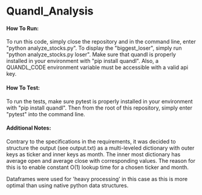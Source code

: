 # Quandl_Analysis

#### How To Run:
To run this code, simply close the repository and in the command line, enter "python analyze_stocks.py".  To display the "biggest_loser", simply run "python analyze_stocks.py loser".  Make sure that quandl is properly installed in your environment with "pip install quandl".  Also, a QUANDL_CODE environment variable must be accessible with a valid api key.

#### How To Test:
To run the tests, make sure pytest is properly installed in your environment with "pip install quandl".  Then from the root of this repository, simply enter "pytest" into the command line.

#### Additional Notes:
Contrary to the specifications in the requirements, it was decided to structure the output (see output.txt) as a multi-leveled dictionary with outer keys as ticker and inner keys as month.  The inner most dictionary has average open and average close with corresponding values.  The reason for this is to enable constant O(1) lookup time for a chosen ticker and month.

Dataframes were used for 'heavy processing' in this case as this is more optimal than using native python data structures. 
